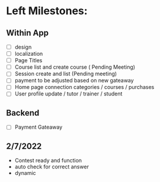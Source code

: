 # Left Milestones:
## Within App
- [ ] design
- [ ] localization
- [ ] Page Titles
- [ ] Course list and create course ( Pending Meeting)
- [ ] Session create and list (Pending meeting)
- [ ] payment to be adjusted based on new gateaway
- [ ] Home page connection categories / courses / purchases
- [ ] User profile update / tutor / trainer / student

## Backend
- [ ] Payment Gateaway

## 2/7/2022
- Contest ready and function
- auto check for correct answer
- dynamic

